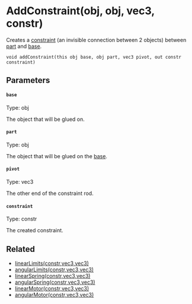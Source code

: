 # AddConstraint(obj, obj, vec3, constr)

Creates a [constraint](#constraint) (an invisible connection between 2 objects) between [part](#part) and [base](#base).

```
void addConstraint(this obj base, obj part, vec3 pivot, out constr constraint)
```

## Parameters

#### `base`
Type: obj

The object that will be glued on.

#### `part`
Type: obj

The object that will be glued on the [base](#base).

#### `pivot`
Type: vec3

The other end of the constraint rod.

#### `constraint`
Type: constr

The created constraint.

## Related

 - [linearLimits(constr,vec3,vec3)](/MdDocs/Functions/Physics/LinearLimits.md)
 - [angularLimits(constr,vec3,vec3)](/MdDocs/Functions/Physics/AngularLimits.md)
 - [linearSpring(constr,vec3,vec3)](/MdDocs/Functions/Physics/LinearSpring.md)
 - [angularSpring(constr,vec3,vec3)](/MdDocs/Functions/Physics/AngularSpring.md)
 - [linearMotor(constr,vec3,vec3)](/MdDocs/Functions/Physics/LinearMotor.md)
 - [angularMotor(constr,vec3,vec3)](/MdDocs/Functions/Physics/AngularMotor.md)

